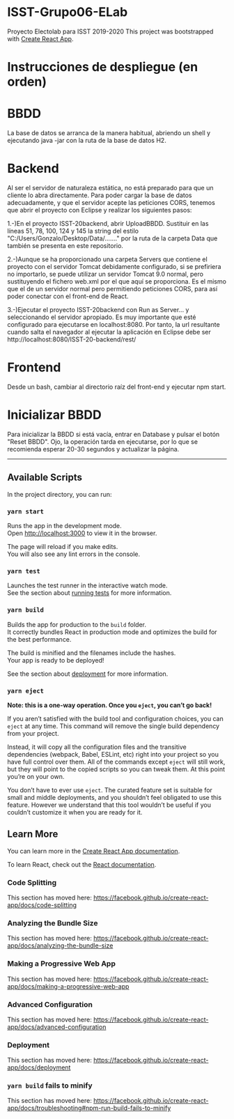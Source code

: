 # ISST-Grupo06-ELab
Proyecto Electolab para ISST 2019-2020
This project was bootstrapped with [Create React App](https://github.com/facebook/create-react-app).

# Instrucciones de despliegue (en orden)

# BBDD
La base de datos se arranca de la manera habitual, abriendo un shell y ejecutando java -jar con la ruta de la base de datos H2.

# Backend
Al ser el servidor de naturaleza estática, no está preparado para que un cliente lo abra directamente. Para poder cargar la base de datos adecuadamente, y que el servidor acepte las peticiones CORS, tenemos que abrir el proyecto con Eclipse y realizar los siguientes pasos:

1.-)En el proyecto ISST-20backend, abrir UploadBBDD. Sustituir en las líneas 51, 78, 100, 124 y 145 la string del estilo "C:/Users/Gonzalo/Desktop/Data/......." por la ruta de la carpeta Data que también se presenta en este repositorio.

2.-)Aunque se ha proporcionado una carpeta Servers que contiene el proyecto con el servidor Tomcat debidamente configurado, si se prefiriera no importarlo, se puede utilizar un servidor Tomcat 9.0 normal, pero sustituyendo el fichero web.xml por el que aquí se proporciona. Es el mismo que el de un servidor normal pero permitiendo peticiones CORS, para así poder conectar con el front-end de React.

3.-)Ejecutar el proyecto ISST-20backend con Run as Server... y seleccionando el servidor apropiado. Es muy importante que esté configurado para ejecutarse en localhost:8080. Por tanto, la url resultante cuando salta el navegador al ejecutar la aplicación en Eclipse debe ser http://localhost:8080/ISST-20-backend/rest/

# Frontend
Desde un bash, cambiar al directorio raíz del front-end y ejecutar npm start.

# Inicializar BBDD

Para inicializar la BBDD si está vacía, entrar en Database y pulsar el botón "Reset BBDD". Ojo, la operación tarda en ejecutarse, por lo que se recomienda esperar 20-30 segundos y actualizar la página.


-------------------------------------------------------------------------------------------------------------------







## Available Scripts

In the project directory, you can run:

### `yarn start`

Runs the app in the development mode.<br />
Open [http://localhost:3000](http://localhost:3000) to view it in the browser.

The page will reload if you make edits.<br />
You will also see any lint errors in the console.

### `yarn test`

Launches the test runner in the interactive watch mode.<br />
See the section about [running tests](https://facebook.github.io/create-react-app/docs/running-tests) for more information.

### `yarn build`

Builds the app for production to the `build` folder.<br />
It correctly bundles React in production mode and optimizes the build for the best performance.

The build is minified and the filenames include the hashes.<br />
Your app is ready to be deployed!

See the section about [deployment](https://facebook.github.io/create-react-app/docs/deployment) for more information.

### `yarn eject`

**Note: this is a one-way operation. Once you `eject`, you can’t go back!**

If you aren’t satisfied with the build tool and configuration choices, you can `eject` at any time. This command will remove the single build dependency from your project.

Instead, it will copy all the configuration files and the transitive dependencies (webpack, Babel, ESLint, etc) right into your project so you have full control over them. All of the commands except `eject` will still work, but they will point to the copied scripts so you can tweak them. At this point you’re on your own.

You don’t have to ever use `eject`. The curated feature set is suitable for small and middle deployments, and you shouldn’t feel obligated to use this feature. However we understand that this tool wouldn’t be useful if you couldn’t customize it when you are ready for it.

## Learn More

You can learn more in the [Create React App documentation](https://facebook.github.io/create-react-app/docs/getting-started).

To learn React, check out the [React documentation](https://reactjs.org/).

### Code Splitting

This section has moved here: https://facebook.github.io/create-react-app/docs/code-splitting

### Analyzing the Bundle Size

This section has moved here: https://facebook.github.io/create-react-app/docs/analyzing-the-bundle-size

### Making a Progressive Web App

This section has moved here: https://facebook.github.io/create-react-app/docs/making-a-progressive-web-app

### Advanced Configuration

This section has moved here: https://facebook.github.io/create-react-app/docs/advanced-configuration

### Deployment

This section has moved here: https://facebook.github.io/create-react-app/docs/deployment

### `yarn build` fails to minify

This section has moved here: https://facebook.github.io/create-react-app/docs/troubleshooting#npm-run-build-fails-to-minify
